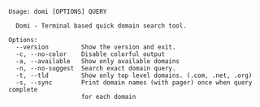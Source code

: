 
    Usage: domi [OPTIONS] QUERY

      Domi - Terminal based quick domain search tool.

    Options:
      --version         Show the version and exit.
      -c, --no-color    Disable colorful output
      -a, --available   Show only available domains
      -n, --no-suggest  Search exact domain query.
      -t, --tld         Show only top level domains. (.com, .net, .org)
      -s, --sync        Print domain names (with pager) once when query complete
                        for each domain